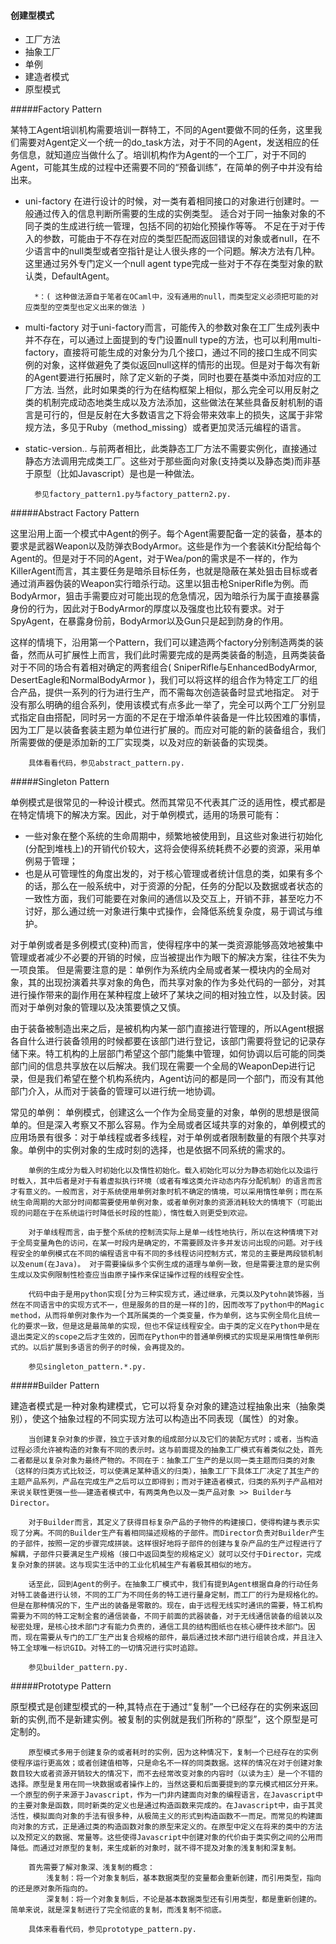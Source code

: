 

#### 创建型模式
+ 工厂方法
+ 抽象工厂
+ 单例
+ 建造者模式
+ 原型模式


#####Factory Pattern

某特工Agent培训机构需要培训一群特工，不同的Agent要做不同的任务，这里我们需要对Agent定义一个统一的do_task方法，对于不同的Agent，发送相应的任务信息，就知道应当做什么了。培训机构作为Agent的一个工厂，对于不同的Agent，可能其生成的过程中还需要不同的“预备训练”，在简单的例子中并没有给出来。

+ uni-factory
		在进行设计的时候，对一类有着相同接口的对象进行创建时。一般通过传入的信息判断所需要的生成的实例类型。
		适合对于同一抽象对象的不同子类的生成进行统一管理，包括不同的初始化预操作等等。
		不足在于对于传入的参数，可能由于不存在对应的类型匹配而返回错误的对象或者null，在不少语言中的null类型或者空指针是让人很头疼的一个问题。解决方法有几种。这里通过另外专门定义一个null agent type完成一些对于不存在类型对象的默认类，DefaultAgent。

		*：( 这种做法源自于笔者在OCaml中，没有通用的null，而类型定义必须把可能的对应类型的空类型也定义出来的做法 )

+ multi-factory
		对于uni-factory而言，可能传入的参数对象在工厂生成列表中并不存在，可以通过上面提到的专门设置null type的方法，也可以利用multi-factory，直接将可能生成的对象分为几个接口，通过不同的接口生成不同实例的对象，这样做避免了类似返回null这样的情形的出现。但是对于每次有新的Agent要进行拓展时，除了定义新的子类，同时也要在基类中添加对应的工厂方法. 当然，此时如果类的行为在结构框架上相似，那么完全可以用反射之类的机制完成动态地类生成以及方法添加，这些做法在某些具备反射机制的语言是可行的，但是反射在大多数语言之下将会带来效率上的损失，这属于非常规方法，多见于Ruby（method_missing）或者更加灵活元编程的语言。

+ static-version..
		与前两者相比，此类静态工厂方法不需要实例化，直接通过静态方法调用完成类工厂。这些对于那些面向对象(支持类以及静态类)而非基于原型（比如Javascript）是也是一种做法。

		参见factory_pattern1.py与factory_pattern2.py.

#####Abstract Factory Pattern

这里沿用上面一个模式中Agent的例子。每个Agent需要配备一定的装备，基本的要求是武器Weapon以及防弹衣BodyArmor。这些是作为一个套装Kit分配给每个Agent的。但是对于不同的Agent，对于Wea/pon的需求是不一样的，作为KillerAgent而言，其主要任务是暗杀目标任务，也就是隐蔽在某处狙击目标或者通过消声器伪装的Weapon实行暗杀行动。这里以狙击枪SniperRifle为例。而BodyArmor，狙击手需要应对可能出现的危急情况，因为暗杀行为属于直接暴露身份的行为，因此对于BodyArmor的厚度以及强度也比较有要求。对于SpyAgent，在暴露身份前，BodyArmor以及Gun只是起到防身的作用。

这样的情境下，沿用第一个Pattern，我们可以建造两个factory分别制造两类的装备，然而从可扩展性上而言，我们此时需要完成的是两类装备的制造，且两类装备对于不同的场合有着相对确定的两套组合( SniperRifle与EnhancedBodyArmor,  DesertEagle和NormalBodyArmor )，我们可以将这样的组合作为特定工厂的组合产品，提供一系列的行为进行生产，而不需每次创造装备时显式地指定。
对于没有那么明确的组合系列，使用该模式有点多此一举了，完全可以两个工厂分别显式指定自由搭配，同时另一方面的不足在于增添单件装备是一件比较困难的事情，因为工厂是以装备套装主题为单位进行扩展的。而应对可能的新的装备组合，我们所需要做的便是添加新的工厂实现类，以及对应的新装备的实现类。

		具体看看代码，参见abstract_pattern.py.


#####Singleton Pattern

单例模式是很常见的一种设计模式。然而其常见不代表其广泛的适用性，模式都是在特定情境下的解决方案。因此，对于单例模式，适用的场景可能有：

+ 一些对象在整个系统的生命周期中，频繁地被使用到，且这些对象进行初始化(分配到堆栈上)的开销代价较大，这将会使得系统耗费不必要的资源，采用单例易于管理；
+ 也是从可管理性的角度出发的，对于核心管理或者统计信息的类，如果有多个的话，那么在一般系统中，对于资源的分配，任务的分配以及数据或者状态的一致性方面，我们可能要在对象间的通信以及交互上，开销不菲，甚至吃力不讨好，那么通过统一对象进行集中式操作，会降低系统复杂度，易于调试与维护。

对于单例或者是多例模式(变种)而言，使得程序中的某一类资源能够高效地被集中管理或者减少不必要的开销的时候，应当被提出作为眼下的解决方案，往往不失为一项良策。
但是需要注意的是：单例作为系统内全局或者某一模块内的全局对象，其的出现扮演着共享对象的角色，而共享对象的作为多处代码的一部分，对其进行操作带来的副作用在某种程度上破坏了某块之间的相对独立性，以及封装。因而对于单例对象的管理以及决策要慎之又慎。

由于装备被制造出来之后，是被机构内某一部门直接进行管理的，所以Agent根据各自什么进行装备领用的时候都要在该部门进行登记，该部门需要将登记的记录存储下来。特工机构的上层部门希望这个部门能集中管理，如何协调以后可能的同类部门间的信息共享放在以后解决。我们现在需要一个全局的WeaponDep进行记录，但是我们希望在整个机构系统内，Agent访问的都是同一个部门，而没有其他部门介入，从而对于装备的管理可以进行统一地协调。

常见的单例：
单例模式，创建这么一个作为全局变量的对象，单例的思想是很简单的。但是深入考察又不那么容易。作为全局或者区域共享的对象的，单例模式的应用场景有很多：对于单线程或者多线程，对于单例或者限制数量的有限个共享对象。单例中的实例对象的生成时刻的选择，也是依据不同系统的需求的。

		单例的生成分为载入时初始化以及惰性初始化。载入初始化可以分为静态初始化以及运行时载入，其中后者是对于有着虚拟执行环境（或者有堆这类允许动态内存分配机制）的语言而言才有意义的。一般而言，对于系统使用单例对象时机不确定的情境，可以采用惰性单例；而在系统生命周期的大部分时间都需要使用单例对象，或者单例对象的资源消耗较大的情境下（可能出现的问题在于在系统运行时降低长时段的性能），惰性载入则更受到欢迎。

		对于单线程而言，由于整个系统的控制流实际上是单一线性地执行，所以在这种情境下对于全局变量角色的访问，在某一时段内是确定的，不需要顾及许多并发访问出现的问题。对于线程安全的单例模式在不同的编程语言中有不同的多线程访问控制方式，常见的主要是两段锁机制以及enum(在Java)。 对于需要操纵多个实例生成的道理与单例一致，但是需要注意的是实例生成以及实例限制性检查应当由原子操作来保证操作过程的线程安全性。

		代码中由于是用python实现[分为三种实现方式，通过继承，元类以及Pytohn装饰器，当然在不同语言中的实现方式不一，但是服务的目的是一样的]的，因而改写了python中的Magic method，从而将单例对象作为一个其所属类的一个类变量，作为单例，这与实例全局化且统一化的要求一致，但是这是最简单的实现，但也不保证线程安全。由于类的定义在Python中是在退出类定义的scope之后才生效的，因而在Python中的普通单例模式的实现是采用惰性单例形式的。以后扩展到多语言的例子的时候，会再提及的。

		参见singleton_pattern.*.py.


#####Builder Pattern

建造者模式是一种对象构建模式，它可以将复杂对象的建造过程抽象出来（抽象类别），使这个抽象过程的不同实现方法可以构造出不同表现（属性）的对象。

		当创建复杂对象的步骤，独立于该对象的组成部分以及它们的装配方式时；或者，当构造过程必须允许被构造的对象有不同的表示时。这与前面提及的抽象工厂模式有着类似之处，首先二者都是以复杂对象为最终产物的。不同在于：抽象工厂生产的是以同一类主题而归类的对象（这样的归类方式比较泛，可以使满足某种语义的归类），抽象工厂下具体工厂决定了其生产的主题产品系列，产品在完成生产之后可以立即得到；而对于建造者模式，归类的系列子产品相对来说关联性更强一些——建造者模式中，有两类角色以及一类产品对象 >> Builder与Director。

		对于Builder而言，其定义了获得目标复杂产品的子物件的构建接口，使得构建与表示实现了分离。不同的Builder生产有着相同描述规格的子部件。而Director负责对Builder产生的子部件，按照一定的步骤完成拼装。这样很好地将子部件的创建与复杂产品的生产过程进行了解耦，子部件只要满足生产规格（接口中返回类型的规格定义）就可以交付于Director，完成复杂对象的拼装。这与现实生活中的工业化机械生产有着极其相似的地方。

		话至此，回到Agent的例子。在抽象工厂模式中，我们有提到Agent根据自身的行动任务对特工装备进行认领，不同的工厂为不同任务的特工进行量身定制，而工厂的行为是规格化的。但是在那种情况的下，生产出的装备是零散的。现在，由于远程无线实时通讯的需要，特工机构需要为不同的特工定制全套的通信装备，不同于前面的武器装备，对于无线通信装备的组装以及秘密处理，是核心技术部门才有能力负责的，通信工具的结构图纸也在核心硬件技术部门。因而，现在需要从专门的工厂生产出复合规格的部件，最后通过技术部门进行组装合成，并且注入特工全球唯一标识GID。对特工的一切情况进行实时追踪。

		参见builder_pattern.py.

#####Prototype Pattern

原型模式是创建型模式的一种,其特点在于通过“复制”一个已经存在的实例来返回新的实例,而不是新建实例。被复制的实例就是我们所称的“原型”，这个原型是可定制的。

		原型模式多用于创建复杂的或者耗时的实例，因为这种情况下，复制一个已经存在的实例使程序运行更高效；或者创建值相等，只是命名不一样的同类数据。这样的情况在对于创建对象数目较大或者资源开销较大的情况下，而不去经常改变对象的内容时（以读为主）是一个不错的选择。原型是复用在同一块数据或者操作上的，当然这要和后面要提到的享元模式相区分开来。一个原型的例子来源于Javascript，作为一门非内建面向对象的编程语言，在Javascript中的主要对象是函数，同时新类的定义也是通过构造函数来完成的。在Javascript中，由于其灵活性，模拟面向对象的手法有很多种，从极简主义的形式到构造函数不一而足。而常见的构建面向对象的方式，正是通过类的构造函数对象的原型来定义的。在原型中定义在将来的类中的方法以及预定义的数据、常量等。这些使得Javascript中创建对象的代价由于类实例之间的公用而降低。而通过对原型的复制，来生成新的对象时，就不得不提及对象的浅复制和深复制。

		首先需要了解对象深、浅复制的概念：
			浅复制：将一个对象复制后，基本数据类型的变量都会重新创建，而引用类型，指向的还是原对象所指向的。
			深复制：将一个对象复制后，不论是基本数据类型还有引用类型，都是重新创建的。简单来说，就是深复制进行了完全彻底的复制，而浅复制不彻底。

		具体来看看代码，参见prototype_pattern.py.














